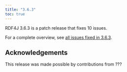 ```yaml
---
title: "3.6.3"
toc: true
---
```

RDF4J 3.6.3 is a patch release that fixes 10 issues.

For a complete overview, see [all issues fixed in 3.6.3](https://github.com/eclipse/rdf4j/milestone/69?closed=1).

## Acknowledgements

This release was made possible by contributions from ???
